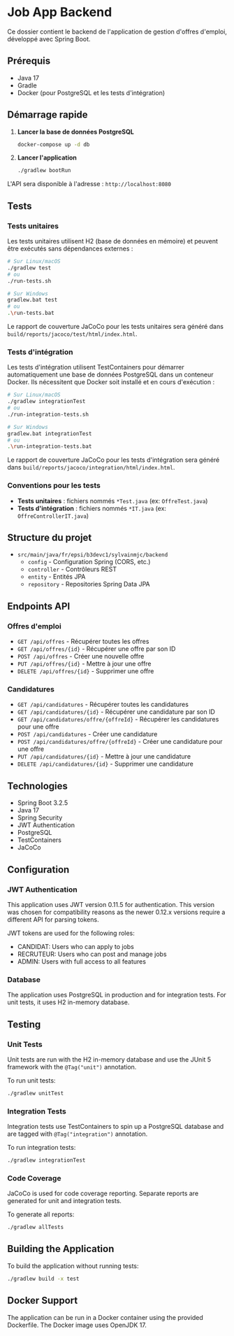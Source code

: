 # Job App Backend

Ce dossier contient le backend de l'application de gestion d'offres d'emploi, développé avec Spring Boot.

## Prérequis

- Java 17
- Gradle
- Docker (pour PostgreSQL et les tests d'intégration)

## Démarrage rapide

1. **Lancer la base de données PostgreSQL**
   ```bash
   docker-compose up -d db
   ```

2. **Lancer l'application**
   ```bash
   ./gradlew bootRun
   ```

L'API sera disponible à l'adresse : `http://localhost:8080`

## Tests

### Tests unitaires

Les tests unitaires utilisent H2 (base de données en mémoire) et peuvent être exécutés sans dépendances externes :

```bash
# Sur Linux/macOS
./gradlew test
# ou
./run-tests.sh

# Sur Windows
gradlew.bat test
# ou
.\run-tests.bat
```

Le rapport de couverture JaCoCo pour les tests unitaires sera généré dans `build/reports/jacoco/test/html/index.html`.

### Tests d'intégration

Les tests d'intégration utilisent TestContainers pour démarrer automatiquement une base de données PostgreSQL dans un conteneur Docker. Ils nécessitent que Docker soit installé et en cours d'exécution :

```bash
# Sur Linux/macOS
./gradlew integrationTest
# ou
./run-integration-tests.sh

# Sur Windows
gradlew.bat integrationTest
# ou
.\run-integration-tests.bat
```

Le rapport de couverture JaCoCo pour les tests d'intégration sera généré dans `build/reports/jacoco/integration/html/index.html`.

### Conventions pour les tests

- **Tests unitaires** : fichiers nommés `*Test.java` (ex: `OffreTest.java`)
- **Tests d'intégration** : fichiers nommés `*IT.java` (ex: `OffreControllerIT.java`)

## Structure du projet

- `src/main/java/fr/epsi/b3devc1/sylvainmjc/backend`
  - `config` - Configuration Spring (CORS, etc.)
  - `controller` - Contrôleurs REST
  - `entity` - Entités JPA
  - `repository` - Repositories Spring Data JPA

## Endpoints API

### Offres d'emploi

- `GET /api/offres` - Récupérer toutes les offres
- `GET /api/offres/{id}` - Récupérer une offre par son ID
- `POST /api/offres` - Créer une nouvelle offre
- `PUT /api/offres/{id}` - Mettre à jour une offre
- `DELETE /api/offres/{id}` - Supprimer une offre

### Candidatures

- `GET /api/candidatures` - Récupérer toutes les candidatures
- `GET /api/candidatures/{id}` - Récupérer une candidature par son ID
- `GET /api/candidatures/offre/{offreId}` - Récupérer les candidatures pour une offre
- `POST /api/candidatures` - Créer une candidature
- `POST /api/candidatures/offre/{offreId}` - Créer une candidature pour une offre
- `PUT /api/candidatures/{id}` - Mettre à jour une candidature
- `DELETE /api/candidatures/{id}` - Supprimer une candidature

## Technologies

- Spring Boot 3.2.5
- Java 17
- Spring Security
- JWT Authentication
- PostgreSQL
- TestContainers
- JaCoCo

## Configuration

### JWT Authentication

This application uses JWT version 0.11.5 for authentication. This version was chosen for compatibility reasons as the newer 0.12.x versions require a different API for parsing tokens.

JWT tokens are used for the following roles:
- CANDIDAT: Users who can apply to jobs
- RECRUTEUR: Users who can post and manage jobs
- ADMIN: Users with full access to all features

### Database

The application uses PostgreSQL in production and for integration tests. For unit tests, it uses H2 in-memory database.

## Testing

### Unit Tests

Unit tests are run with the H2 in-memory database and use the JUnit 5 framework with the `@Tag("unit")` annotation.

To run unit tests:
```bash
./gradlew unitTest
```

### Integration Tests

Integration tests use TestContainers to spin up a PostgreSQL database and are tagged with `@Tag("integration")` annotation.

To run integration tests:
```bash
./gradlew integrationTest
```

### Code Coverage

JaCoCo is used for code coverage reporting. Separate reports are generated for unit and integration tests.

To generate all reports:
```bash
./gradlew allTests
```

## Building the Application

To build the application without running tests:
```bash
./gradlew build -x test
```

## Docker Support

The application can be run in a Docker container using the provided Dockerfile. The Docker image uses OpenJDK 17. 